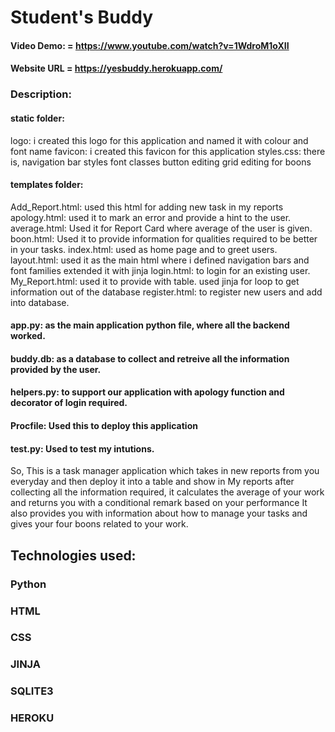 # Student's Buddy
 
#### Video Demo: = https://www.youtube.com/watch?v=1WdroM1oXII
#### Website URL = https://yesbuddy.herokuapp.com/

### Description:
#### static folder:
 logo: i created this logo for this application and named it with colour and font name 
 favicon: i created this favicon for this application
 styles.css: there is,
     navigation bar styles
     font classes 
     button editing
     grid editing for boons
#### templates folder:
 Add_Report.html: used this html for adding new task in my reports
 apology.html: used it to mark an error and provide a hint to the user.
 average.html: Used it for Report Card where average of the user is given.
 boon.html: Used it to provide information for qualities required to be better in your tasks.
 index.html: used as home page and to greet users.
 layout.html: used it as the main html where i defined navigation bars and font families extended it with jinja
 login.html: to login for an existing user.
 My_Report.html: used it to provide with table. used jinja for loop to get information out of the database
 register.html: to register new users and add into database.
 
 #### app.py: as the main application python file, where all the backend worked.
 #### buddy.db: as a database to collect and retreive all the information provided by the user.
 #### helpers.py: to support our application with apology function and decorator of login required.
 #### Procfile: Used this to deploy this application
 #### test.py: Used to test my intutions.
So,
This is a task manager application which takes in new reports from you everyday
and then deploy it into a table and show in My reports
after collecting all the information required, it calculates the average of your work and returns you with 
a conditional remark based on your performance
It also provides you with information about how to manage your tasks and gives your four boons
related to your work.

## Technologies used:
 ### Python
 ### HTML
 ### CSS
 ### JINJA
 ### SQLITE3
 ### HEROKU
